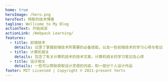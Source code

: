 ```yaml
---
home: true
heroImage: /hero.png
heroText: 特斯的技术博客
tagline: Wellcome to My Blog
actionText: 开始阅读
actionLink: /Webpack Learning/
features:
  - title: 前端技术
    details: 记录了掌握前端技术所需要的必备技能，以及一些前端技术的学习心得与笔记
  - title: 计算机相关
    details: 包含了有关计算机技术的技术文章，计算机相关的学习笔记及心得
  - title: 设计相关
    details: 一些可以帮助获取设计灵感的内容，和一部分个人设计作品
footer: MIT Licensed | Copyright © 2021-present Yerts
---
```

